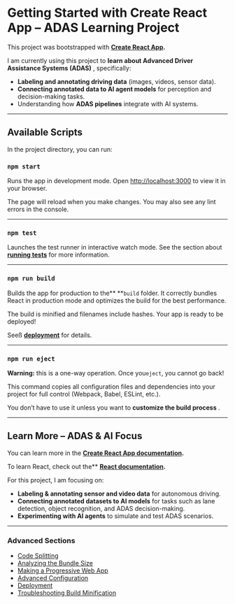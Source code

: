 # Getting Started with Create React App – ADAS Learning Project

This project was bootstrapped with **[Create React App](https://github.com/facebook/create-react-app?utm_source=chatgpt.com).**

I am currently using this project to  **learn about Advanced Driver Assistance Systems (ADAS)** , specifically:

* **Labeling and annotating driving data** (images, videos, sensor data).
* **Connecting annotated data to AI agent models** for perception and decision-making tasks.
* Understanding how  **ADAS pipelines** integrate with AI systems.

---

## Available Scripts

In the project directory, you can run:

### `npm start`

Runs the app in development mode.
Open  [http://localhost:3000](http://localhost:3000/) to view it in your browser.

The page will reload when you make changes.
You may also see any lint errors in the console.

---

### `npm test`

Launches the test runner in interactive watch mode.
See the section about **[running tests](https://facebook.github.io/create-react-app/docs/running-tests?utm_source=chatgpt.com)** for more information.

---

### `npm run build`

Builds the app for production to the** **`build` folder.
It correctly bundles React in production mode and optimizes the build for the best performance.

The build is minified and filenames include hashes.
Your app is ready to be deployed!

Seeß **[deployment](https://facebook.github.io/create-react-app/docs/deployment?utm_source=chatgpt.com)** for details.

---

### `npm run eject`

**Warning:** this is a one-way operation. Once you`eject`, you cannot go back!

This command copies all configuration files and dependencies into your project for full control (Webpack, Babel, ESLint, etc.).

You don’t have to use it unless you want to **customize the build process** .

---

## Learn More – ADAS & AI Focus

You can learn more in the **[Create React App documentation](https://facebook.github.io/create-react-app/docs/getting-started?utm_source=chatgpt.com).**

To learn React, check out the** **[React documentation](https://reactjs.org/?utm_source=chatgpt.com).**

For this project, I am focusing on:

* **Labeling & annotating sensor and video data** for autonomous driving.
* **Connecting annotated datasets to AI models** for tasks such as lane detection, object recognition, and ADAS decision-making.
* **Experimenting with AI agents** to simulate and test ADAS scenarios.

---

### Advanced Sections

* [Code Splitting](https://facebook.github.io/create-react-app/docs/code-splitting?utm_source=chatgpt.com)
* [Analyzing the Bundle Size](https://facebook.github.io/create-react-app/docs/analyzing-the-bundle-size?utm_source=chatgpt.com)
* [Making a Progressive Web App](https://facebook.github.io/create-react-app/docs/making-a-progressive-web-app?utm_source=chatgpt.com)
* [Advanced Configuration](https://facebook.github.io/create-react-app/docs/advanced-configuration?utm_source=chatgpt.com)
* [Deployment](https://facebook.github.io/create-react-app/docs/deployment?utm_source=chatgpt.com)
* [Troubleshooting Build Minification](https://facebook.github.io/create-react-app/docs/troubleshooting?utm_source=chatgpt.com#npm-run-build-fails-to-minify)
